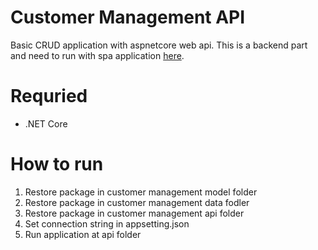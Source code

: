 # Customer Management API
Basic CRUD application with aspnetcore web api. This is a backend part and need to run with spa application [here](https://github.com/wanasak/customer-management-spa).

# Requried 
- .NET Core

# How to run 
1) Restore package in customer management model folder
2) Restore package in customer management data fodler
3) Restore package in customer management api folder
4) Set connection string in appsetting.json
5) Run application at api folder
